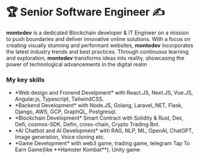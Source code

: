 <h1 align="left">
    🏆 Senior Software Engineer ✍
</h1>

  **montedev** is a dedicated Blockchain developer & IT Engineer on a mission to push boundaries and deliver innovative online solutions. With a focus on creating visually stunning and performant websites, **montedev** incorporates the latest industry trends and best practices. Through continuous learning and exploration, **montedev** transforms ideas into reality, showcasing the power of technological advancements in the digital realm

<h3> My key skills</h3>
      <ul>
        <li>*Web design and Fronend Develpment* with React.JS, Next.JS, Vue.JS, Angular.js, Typescript, TailwindCSS.</li>
        <li>*Backend Development* with Node.JS, Golang, Laravel,.NET, Flask, Django, AWS, GCP, GraphQL, Postgresql.</li>
        <li>*Blockchain Development* Smart Contract with Solidity & Rust, Dex, Defi, cosmos-SDK, Defin, cross-chain, Crypto Trading Bot.</li>
        <li>*AI Chatbot and AI Development* with RAG, NLP, ML, OpenAI, ChatGPT, Image generation, Voice cloning etc.</li>
        <li>*Game Development* with web3 game, trading game, telegram Tap To Earn Game(like **Hamster Kombat**), Unity game </li>
      </ul>
